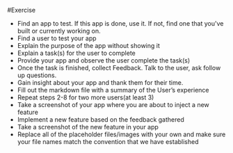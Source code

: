 #Exercise
* Find an app to test. If this app is done, use it. If not, find one that you've built or currently working on.
* Find a user to test your app
* Explain the purpose of the app without showing it
* Explain a task(s) for the user to complete
* Provide your app and observe the user complete the task(s)
* Once the task is finished, collect Feedback. Talk to the user, ask follow up questions.
* Gain insight about your app and thank them for their time.
* Fill out the markdown file with a summary of the User’s experience
* Repeat steps 2-8 for two more users(at least 3)
* Take a screenshot of your app where you are about to inject a new feature
* Implement a new feature based on the feedback gathered
* Take a screenshot of the new feature in your app
* Replace all of the placeholder files/images with your own and make sure your file names match the convention that we have established
